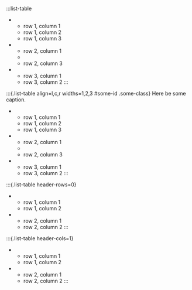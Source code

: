 :::list-table
   * - row 1, column 1
     - row 1, column 2
     - row 1, column 3

   * - row 2, column 1
     -
     - row 2, column 3

   * - row 3, column 1
     - row 3, column 2
:::

:::{.list-table align=l,c,r widths=1,2,3 #some-id .some-class}
   Here be some caption.

   * - row 1, column 1
     - row 1, column 2
     - row 1, column 3

   * - row 2, column 1
     -
     - row 2, column 3

   * - row 3, column 1
     - row 3, column 2
:::

:::{.list-table header-rows=0}
   * - row 1, column 1
     - row 1, column 2

   * - row 2, column 1
     - row 2, column 2
:::

:::{.list-table header-cols=1}
   * - row 1, column 1
     - row 1, column 2

   * - row 2, column 1
     - row 2, column 2
:::
